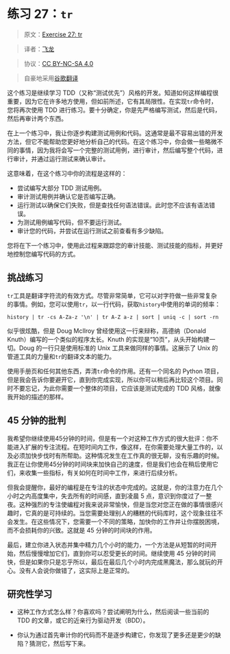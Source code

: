 # 练习 27：`tr`

> 原文：[Exercise 27: tr](https://learncodethehardway.org/more-python-book/ex27.html)

> 译者：[飞龙](https://github.com/wizardforcel)

> 协议：[CC BY-NC-SA 4.0](http://creativecommons.org/licenses/by-nc-sa/4.0/)

> 自豪地采用[谷歌翻译](https://translate.google.cn/)

这个练习是继续学习 TDD（又称“测试优先”）风格的开发。知道如何这样编程很重要，因为它在许多地方使用，但如前所述，它有其局限性。在实现`tr`命令时，您将再次使用 TDD 进行练习。要十分确定，你是先严格编写测试，然后是代码，然后再审计两个东西。

在上一个练习中，我让你逐步构建测试用例和代码。这通常是最不容易出错的开发方法，但它不能帮助您更好地分析自己的代码。在这个练习中，你会做一些略微不同的事情，因为我将会写一个完整的测试用例，进行审计，然后编写整个代码，进行审计，并通过运行测试来确认审计。

这意味着，在这个练习中你的流程是这样的：

+   尝试编写大部分 TDD 测试用例。
+   审计测试用例并确认它是否编写正确。
+   运行测试以确保它们失败，但是查找任何语法错误。此时您不应该有语法错误。
+   为测试用例编写代码，但不要运行测试。
+   审计您的代码，并尝试在运行测试之前查看有多少缺陷。

您将在下一个练习中，使用此过程来跟踪您的审计技能、测试技能的指标，并更好地控制您编写代码的方式。

## 挑战练习

`tr`工具是翻译字符流的有效方式。尽管非常简单，它可以对字符做一些非常复杂的事情。例如，您可以使用`tr`，以一行代码，获取`history`中使用的单词的频率：

```
history | tr -cs A-Za-z '\n' | tr A-Z a-z | sort | uniq -c | sort -rn
```

似乎很炫酷，但是 Doug McIlroy 曾经使用这一行来辩称，高德纳（Donald Knuth）编写的一个类似的程序太长。Knuth 的实现是“10页”，从头开始构建一切。Doug 的一行只是使用标准的 Unix 工具来做同样的事情。这展示了 Unix 的管道工具的力量和`tr`的翻译文本的能力。

使用手册页和任何其他东西，弄清`tr`命令的作用。还有一个同名的 Python 项目，但是我会告诉你要避开它，直到你完成实现，所以你可以稍后再比较这个项目。同时不要忘记，为此你需要一个整体的项目，它应该是测试完成的 TDD 风格，就像我开始的描述的那样。

## 45 分钟的批判

我希望你继续使用45分钟的时间，但是有一个对这种工作方式的很大批评：你不能进入扩展的专注流程。在短时间内工作，像这样，在你需要处理大量工作的，以及必须加快步伐时有所帮助。这种情况发生在工作真的很无聊，没有乐趣的时候。我正在让你使用45分钟的时间块来加快自己的速度，但是我们也会在稍后使用它们，来收集一些指标，有关如何在时间中工作，来进行后续分析。

但我会提醒你，最好的编程是在专注的状态中完成的。这就是，你的注意力在几个小时之内高度集中，失去所有的时间感，直到凌晨 5 点，意识到你度过了一整夜。这种强烈的专注使编程对我来说非常愉快，但是当您对您正在做的事情很感兴趣时，它真的是可持续的。当您需要处理别人的糟糕的代码库时，这个现象往往不会发生。在这些情况下，您需要一个不同的策略，加快你的工作并让你摆脱困境，而不会损耗你的兴致。这就是 45 分钟的时间块的作用。

最后，建立你进入状态并集中精力几个小时的能力，一个方法是从短暂的时间开始，然后慢慢增加它们，直到你可以忍受更长的时间。继续使用 45 分钟的时间快，但是如果你只是忘乎所以，最后在最后几个小时内完成黑魔法，那么就玩的开心。没有人会说你做错了，这实际上是正常的。

## 研究性学习

+   这种工作方式怎么样？你喜欢吗？尝试阐明为什么，然后阅读一些当前的 TDD 的文章，或它的近亲行为驱动开发（BDD）。

+   你认为通过首先审计你的代码而不是逐步构建它，你发现了更多还是更少的缺陷？猜测它，然后写下来。
